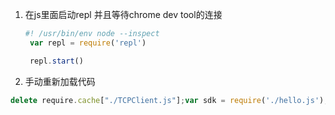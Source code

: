 1. 在js里面启动repl 并且等待chrome dev tool的连接
   ~~~js
   #! /usr/bin/env node --inspect 
    var repl = require('repl')

    repl.start()
   ~~~

1. 手动重新加载代码
  ~~~js
  delete require.cache["./TCPClient.js"];var sdk = require('./hello.js');
  ~~~